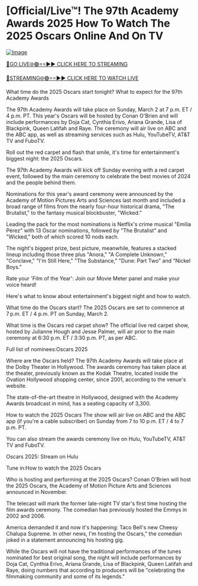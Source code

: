 # [Official/Live™! The 97th Academy Awards 2025 How To Watch The 2025 Oscars Online And On TV


[![Image](https://github.com/user-attachments/assets/d87f235b-622b-4d03-ad0a-9ff59f9b70b7)](https://aztvl.blogspot.com/2025/03/oscars-2025.html)

[🔴GO LIVE🌐🟢==►► CLICK HERE TO STREAMING](https://aztvl.blogspot.com/2025/03/oscars-2025.html)

[🔴STREAMING🌐🟢==►► CLICK HERE TO WATCH LIVE](https://aztvl.blogspot.com/2025/03/oscars-2025.html)



What time do the 2025 Oscars start tonight? What to expect for the 97th Academy Awards

The 97th Academy Awards will take place on Sunday, March 2 at 7 p.m. ET / 4 p.m. PT.
This year's Oscars will be hosted by Conan O'Brien and will include performances by Doja Cat, Cynthia Erivo, Ariana Grande, Lisa of Blackpink, Queen Latifah and Raye.
The ceremony will air live on ABC and the ABC app, as well as streaming services such as Hulu, YouTubeTV, AT&T TV and FuboTV.

Roll out the red carpet and flash that smile, it's time for entertainment's biggest night: the 2025 Oscars.

The 97th Academy Awards will kick off Sunday evening with a red carpet event, followed by the main ceremony to celebrate the best movies of 2024 and the people behind them.

Nominations for this year's award ceremony were announced by the Academy of Motion Pictures Arts and Sciences last month and included a broad range of films from the nearly four-hour historical drama, "The Brutalist," to the fantasy musical blockbuster, "Wicked."

Leading the pack for the most nominations is Netflix's crime musical "Emilia Pérez" with 13 Oscar nominations, followed by "The Brutalist" and "Wicked," both of which scored 10 nods each.

The night's biggest prize, best picture, meanwhile, features a stacked lineup including those three plus "Anora," "A Complete Unknown," "Conclave," "I'm Still Here," "The Substance," "Dune: Part Two" and "Nickel Boys."

Rate your 'Film of the Year': Join our Movie Meter panel and make your voice heard!

Here's what to know about entertainment's biggest night and how to watch.

What time do the Oscars start?
The 2025 Oscars are set to commence at 7 p.m. ET / 4 p.m. PT on Sunday, March 2.

What time is the Oscars red carpet show?
The official live red carpet show, hosted by Julianne Hough and Jesse Palmer, will air prior to the main ceremony at 6:30 p.m. ET / 3:30 p.m. PT, as per ABC.

Full list of nominees:Oscars 2025


Where are the Oscars held?
The 97th Academy Awards will take place at the Dolby Theater in Hollywood. The awards ceremony has taken place at the theater, previously known as the Kodak Theatre, located inside the Ovation Hollywood shopping center, since 2001, according to the venue's website.

The state-of-the-art theatre in Hollywood, designed with the Academy Awards broadcast in mind, has a seating capacity of 3,300.



How to watch the 2025 Oscars
The show will air live on ABC and the ABC app (if you're a cable subscriber) on Sunday from 7 to 10 p.m. ET / 4 to 7 p.m. PT.

You can also stream the awards ceremony live on Hulu, YouTubeTV, AT&T TV and FuboTV.

Oscars 2025: Stream on Hulu

Tune in:How to watch the 2025 Oscars

Who is hosting and performing at the 2025 Oscars?
Conan O'Brien will host the 2025 Oscars, the Academy of Motion Picture Arts and Sciences announced in November.

The telecast will mark the former late-night TV star's first time hosting the film awards ceremony. The comedian has previously hosted the Emmys in 2002 and 2006.

America demanded it and now it's happening: Taco Bell's new Cheesy Chalupa Supreme. In other news, I'm hosting the Oscars," the comedian joked in a statement announcing his hosting gig.

While the Oscars will not have the traditional performances of the tunes nominated for best original song, the night will include performances by Doja Cat, Cynthia Erivo, Ariana Grande, Lisa of Blackpink, Queen Latifah and Raye, doing numbers that according to producers will be "celebrating the filmmaking community and some of its legends."


